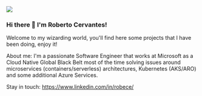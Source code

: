 <img src="https://media-exp1.licdn.com/dms/image/C4E16AQFKyR7oDWUMhw/profile-displaybackgroundimage-shrink_350_1400/0/1530641365674?e=1615420800&v=beta&t=d0_N8_3rkMHRx1ezK-yYEsLuXU0H8k6eaxuUML62gYw" />

### Hi there 👋 I'm Roberto Cervantes!
Welcome to my wizarding world, you'll find here some projects that I have been doing, enjoy it!

About me:
I'm a passionate Software Engineer that works at Microsoft as a Cloud Native Global Black Belt most of the time solving issues around microservices (containers/serverless) architectures, Kubernetes (AKS/ARO) and some additional Azure Services.

Stay in touch: https://www.linkedin.com/in/robece/
